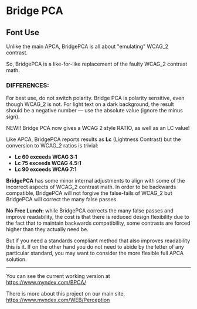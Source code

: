 # Bridge PCA 

## Font Use 

Unlike the main APCA, BridgePCA is all about "emulating" WCAG\_2 contrast.

So, BridgePCA is a like-for-like replacement of the faulty WCAG\_2 contrast math.

### DIFFERENCES:
For best use, do not switch polarity. Bridge PCA is polarity sensitive, even though WCAG\_2 is not. For light text on a dark background, the result should be a negative number — use the absolute value (ignore the minus sign).

NEW!! Bridge PCA now gives a WCAG 2 style RATIO, as well as an LC value!

Like APCA, BridgePCA reports results as **Lc** (Lightness Contrast) but the conversion to WCAG\_2 ratios is trivial:

- **Lc 60 exceeds WCAG 3:1**
- **Lc 75 exceeds WCAG 4.5:1**
- **Lc 90 exceeds WCAG 7:1**

**BridgePCA** has some minor internal adjustments to align with some of the incorrect aspects of WCAG\_2 contrast math. In order to be backwards compatible, BridgePCA will not forgive the false-fails of WCAG\_2 but BridgePCA will correct the many false passes.

**No Free Lunch:** while BridgePCA corrects the many false passes and improve readability, the cost is that there is reduced design flexibility due to the fact that to maintain backwards compatibility, some contrasts are forced higher than they actually need be.

But if you need a standards compliant method that also improves readability this is it. If on the other hand you do not need to abide by the letter of any particular standard, you may want to consider the more flexible full APCA solution.

-----


You can see the current working version at https://www.myndex.com/BPCA/

There is more about this project on our main site, https://www.myndex.com/WEB/Perception
